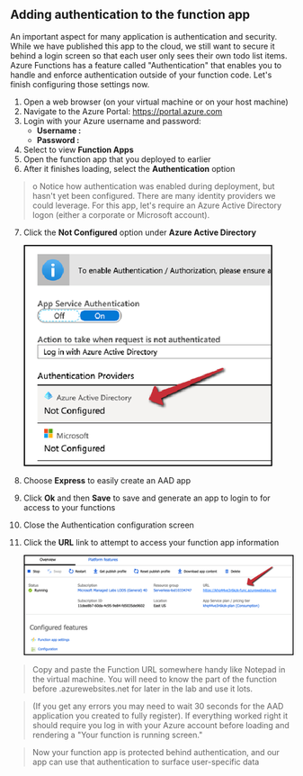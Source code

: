 ## Adding authentication to the function app

An important aspect for many application is authentication and security. While we have published this app to the cloud, we still want to secure it behind a login screen so that each user only sees their own todo list items. Azure Functions has a feature called "Authentication" that enables you to handle and enforce authentication outside of your function code. Let's finish configuring those settings now.

1.	Open a web browser (on your virtual machine or on your host machine)
2.	Navigate to the Azure Portal: https://portal.azure.com
3. 	Login with your Azure username and password:
      - **Username :**<inject key="AzureAdUserEmail" />
      - **Password :**<inject key="AzureAdUserPassword" />
4.	Select to view **Function Apps**
5.	Open the function app that you deployed to earlier
6.	After it finishes loading, select the **Authentication** option

>o	Notice how authentication was enabled during deployment, but hasn't yet been configured. 
There are many identity providers we could leverage. 
For this app, let's require an Azure Active Directory logon (either a corporate or Microsoft account).

7.	Click the **Not Configured** option under **Azure Active Directory**

    ![Not-Configured](images/notconfigured.png)
    
8.	Choose **Express** to easily create an AAD app
9.	Click **Ok** and then **Save** to save and generate an app to login to for access to your functions
10.	Close the Authentication configuration screen
11.	Click the **URL** link to attempt to access your function app information 

    ![Function-App](images/functionapp.png) 
    
 >Copy and paste the Function URL somewhere handy like Notepad in the virtual machine. You will need to know the part of the function before .azurewebsites.net for later in the lab and use it lots.
 
 >(If you get any errors you may need to wait 30 seconds for the AAD application you created to fully register). If everything worked right it should require you log in with your Azure account before loading and rendering a "Your function is running screen."
 
 >Now your function app is protected behind authentication, and our app can use that authentication to surface user-specific data
 
 
 
 
 
 
